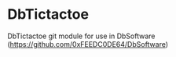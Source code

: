 # DbTictactoe
DbTictactoe git module for use in DbSoftware (https://github.com/0xFEEDC0DE64/DbSoftware)
